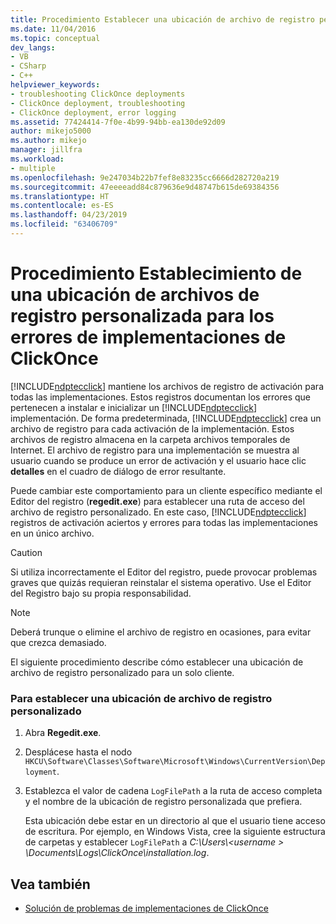 ```yaml
---
title: Procedimiento Establecer una ubicación de archivo de registro personalizado para los errores de implementación ClickOnce | Documentos de Microsoft
ms.date: 11/04/2016
ms.topic: conceptual
dev_langs:
- VB
- CSharp
- C++
helpviewer_keywords:
- troubleshooting ClickOnce deployments
- ClickOnce deployment, troubleshooting
- ClickOnce deployment, error logging
ms.assetid: 77424414-7f0e-4b99-94bb-ea130de92d09
author: mikejo5000
ms.author: mikejo
manager: jillfra
ms.workload:
- multiple
ms.openlocfilehash: 9e247034b22b7fef8e83235cc6666d282720a219
ms.sourcegitcommit: 47eeeeadd84c879636e9d48747b615de69384356
ms.translationtype: HT
ms.contentlocale: es-ES
ms.lasthandoff: 04/23/2019
ms.locfileid: "63406709"
---
```

# <a name="how-to-set-a-custom-log-file-location-for-clickonce-deployment-errors"></a>Procedimiento Establecimiento de una ubicación de archivos de registro personalizada para los errores de implementaciones de ClickOnce
[!INCLUDE[ndptecclick](../deployment/includes/ndptecclick_md.md)] mantiene los archivos de registro de activación para todas las implementaciones. Estos registros documentan los errores que pertenecen a instalar e inicializar un [!INCLUDE[ndptecclick](../deployment/includes/ndptecclick_md.md)] implementación. De forma predeterminada, [!INCLUDE[ndptecclick](../deployment/includes/ndptecclick_md.md)] crea un archivo de registro para cada activación de la implementación. Estos archivos de registro almacena en la carpeta archivos temporales de Internet. El archivo de registro para una implementación se muestra al usuario cuando se produce un error de activación y el usuario hace clic **detalles** en el cuadro de diálogo de error resultante.

 Puede cambiar este comportamiento para un cliente específico mediante el Editor del registro (**regedit.exe**) para establecer una ruta de acceso del archivo de registro personalizado. En este caso, [!INCLUDE[ndptecclick](../deployment/includes/ndptecclick_md.md)] registros de activación aciertos y errores para todas las implementaciones en un único archivo.

> [!CAUTION]
> Si utiliza incorrectamente el Editor del registro, puede provocar problemas graves que quizás requieran reinstalar el sistema operativo. Use el Editor del Registro bajo su propia responsabilidad.

> [!NOTE]
> Deberá trunque o elimine el archivo de registro en ocasiones, para evitar que crezca demasiado.

 El siguiente procedimiento describe cómo establecer una ubicación de archivo de registro personalizado para un solo cliente.

### <a name="to-set-a-custom-log-file-location"></a>Para establecer una ubicación de archivo de registro personalizado

1. Abra **Regedit.exe**.

2. Desplácese hasta el nodo `HKCU\Software\Classes\Software\Microsoft\Windows\CurrentVersion\Deployment`.

3. Establezca el valor de cadena `LogFilePath` a la ruta de acceso completa y el nombre de la ubicación de registro personalizada que prefiera.

     Esta ubicación debe estar en un directorio al que el usuario tiene acceso de escritura. Por ejemplo, en Windows Vista, cree la siguiente estructura de carpetas y establecer `LogFilePath` a *C:\Users\\\<username > \Documents\Logs\ClickOnce\installation.log*.

## <a name="see-also"></a>Vea también
- [Solución de problemas de implementaciones de ClickOnce](../deployment/troubleshooting-clickonce-deployments.md)
